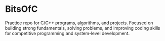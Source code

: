 # BitsOfC
Practice repo for C/C++ programs, algorithms, and projects. Focused on building strong fundamentals, solving problems, and improving coding skills for competitive programming and system-level development.
